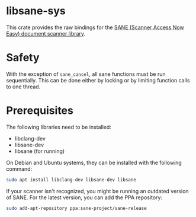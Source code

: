 # libsane-sys

This crate provides the raw bindings for the [SANE (Scanner Access Now Easy) document scanner library](https://gitlab.com/sane-project).

# Safety

With the exception of `sane_cancel`, all sane functions must be run sequentially. This can be done either by locking or by limiting function calls to one thread.

# Prerequisites

The following libraries need to be installed:

- libclang-dev
- libsane-dev
- libsane (for running)

On Debian and Ubuntu systems, they can be installed with the following command:

```sh
sudo apt install libclang-dev libsane-dev libsane
```

If your scanner isn't recognized, you might be running an outdated version of SANE.
For the latest version, you can add the PPA repository:

```sh
sudo add-apt-repository ppa:sane-project/sane-release
```
